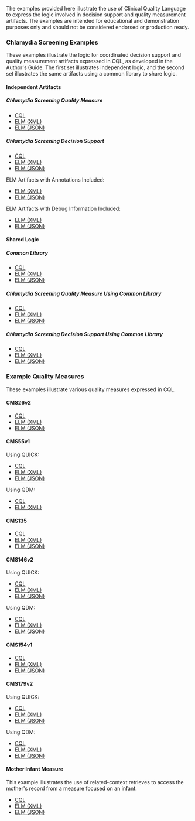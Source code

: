 
The examples provided here illustrate the use of Clinical Quality Language to express the logic involved in decision support and quality measurement artifacts. The examples are intended for educational and demonstration purposes only and should not be considered endorsed or production ready.

### Chlamydia Screening Examples

These examples illustrate the logic for coordinated decision support and quality measurement artifacts expressed in CQL, as developed in the Author's Guide. The first set illustrates independent logic, and the second set illustrates the same artifacts using a common library to share logic.

#### Independent Artifacts

##### Chlamydia Screening Quality Measure

* [CQL](examples\ChlamydiaScreeningCQM.cql)
* [ELM (XML)](examples\ChlamydiaScreeningCQM.xml)
* [ELM (JSON)](examples\ChlamydiaScreeningCQM.json)

##### Chlamydia Screening Decision Support

* [CQL](examples\ChlamydiaScreeningCDS.cql)
* [ELM (XML)](examples\ChlamydiaScreeningCDS.xml)
* [ELM (JSON)](examples\ChlamydiaScreeningCDS.json)

ELM Artifacts with Annotations Included:
  
* [ELM (XML)](examples\ChlamydiaScreeningCDSAnnotated.xml)
* [ELM (JSON)](examples\ChlamydiaScreeningCDSAnnotated.json)

ELM Artifacts with Debug Information Included:

* [ELM (XML)](examples\ChlamydiaScreeningCDSDebug.xml)
* [ELM (JSON)](examples\ChlamydiaScreeningCDSDebug.json)

#### Shared Logic

##### Common Library

* [CQL](examples\ChlamydiaScreeningCommon.cql)
* [ELM (XML)](examples\ChlamydiaScreeningCommon.xml)
* [ELM (JSON)](examples\ChlamydiaScreeningCommon.json)

##### Chlamydia Screening Quality Measure Using Common Library

* [CQL](examples\ChlamydiaScreeningCQMUsingCommon.cql)
* [ELM (XML)](examples\ChlamydiaScreeningCQMUsingCommon.xml)
* [ELM (JSON)](examples\ChlamydiaScreeningCQMUsingCommon.json)

##### Chlamydia Screening Decision Support Using Common Library

* [CQL](examples\ChlamydiaScreeningCDSUsingCommon.cql)
* [ELM (XML)](examples\ChlamydiaScreeningCDSUsingCommon.xml)
* [ELM (JSON)](examples\ChlamydiaScreeningCDSUsingCommon.json)

### Example Quality Measures

These examples illustrate various quality measures expressed in CQL.

#### CMS26v2

* [CQL](examples\CMS26v2CQM.cql)
* [ELM (XML)](examples\CMS26v2CQM.xml)
* [ELM (JSON)](examples\CMS26v2CQM.json)

#### CMS55v1

Using QUICK:
  
* [CQL](examples\CMS55v1NQF0495.cql)
* [ELM (XML)](examples\CMS55v1NQF0495.xml)
* [ELM (JSON)](examples\CMS55v1NQF0495.json)

Using QDM:
  
* [CQL](examples\CMS55v1QDM.cql)
* [ELM (XML)](examples\CMS55v1QDM.xml)

#### CMS135

* [CQL](examples\CMS135QDM.cql)
* [ELM (XML)](examples\CMS135QDM.xml)
* [ELM (JSON)](examples\CMS135QDM.json)

#### CMS146v2

Using QUICK:
  
* [CQL](examples\CMS146v2CQM.cql)
* [ELM (XML)](examples\CMS146v2CQM.xml)
* [ELM (JSON)](examples\CMS146v2CQM.json)

Using QDM:
  
* [CQL](examples\CMS146v2QDM.cql)
* [ELM (XML)](examples\CMS146v2QDM.xml)
* [ELM (JSON)](examples\CMS146v2QDM.json)

#### CMS154v1

* [CQL](examples\CMS154v1NQF0069.cql)
* [ELM (XML)](examples\CMS154v1NQF0069.xml)
* [ELM (JSON)](examples\CMS154v1NQF0069.json)

#### CMS179v2

Using QUICK:

* [CQL](examples\CMS179v2CQM.cql)
* [ELM (XML)](examples\CMS179v2CQM.xml)
* [ELM (JSON)](examples\CMS179v2CQM.json)
  
Using QDM:
  
* [CQL](examples\CMS179v2QDM.cql)
* [ELM (XML)](examples\CMS179v2QDM.xml)
* [ELM (JSON)](examples\CMS179v2QDM.json)
  
#### Mother Infant Measure

This example illustrates the use of related-context retrieves to access the
mother's record from a measure focused on an infant.

* [CQL](examples\Example.RelatedContextRetrieve-0.1.0.cql)
* [ELM (XML)](examples\Example.RelatedContextRetrieve-0.1.0.xml)
* [ELM (JSON)](examples\Example.RelatedContextRetrieve-0.1.0.json)
